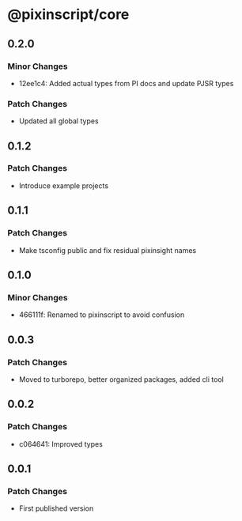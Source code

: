 # @pixinscript/core

## 0.2.0

### Minor Changes

- 12ee1c4: Added actual types from PI docs and update PJSR types

### Patch Changes

- Updated all global types

## 0.1.2

### Patch Changes

- Introduce example projects

## 0.1.1

### Patch Changes

- Make tsconfig public and fix residual pixinsight names

## 0.1.0

### Minor Changes

- 466111f: Renamed to pixinscript to avoid confusion

## 0.0.3

### Patch Changes

- Moved to turborepo, better organized packages, added cli tool

## 0.0.2

### Patch Changes

- c064641: Improved types

## 0.0.1

### Patch Changes

- First published version
